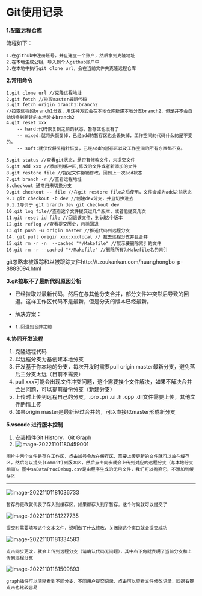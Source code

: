 # Git使用记录

**1.配置远程仓库**

流程如下：

```
1.在github中注册账号，并且建立一个账户，然后拿到克隆地址
2.在本地生成公钥，导入到个人github账户中
3.在本地中执行git clone url，会在当前文件夹克隆远程仓库
```

**2.常用命令**

```
1.git clone url //克隆远程地址
2.git fetch //拉取master最新代码
3.git fetch origin branch1:branch2 
//拉取远程的branch1分支，用这种方式会在本地仓库新建本地分支branch2，但是并不会自动切换到新建的本地分支branch2
4.git reset xxx
	-- hard:代码恢复到之前的状态，暂存区也没有了
	-- mixed:就将头恢复掉，已经add的暂存区也会丢失掉，工作空间的代码什么的是不变的。
	-- soft:就仅仅将头指针恢复，已经add的暂存区以及工作空间的所有东西都不变。

5.git status //查看git状态，是否有修改文件，未提交文件
6.git add xxx //添加到缓冲区,修改的文件或者新添加的文件
8.git restore file //指定文件撤销修改，回到上一次add状态
7.git branch -r //查看远程地址
8.checkout 通常用来切换分支
9.git checkout -- file //在git restore file之后使用，文件会成为add之前状态
9.1 git checkout -b dev //创建dev分支，并且切换进去 
9.1.1等价于 git branch dev git checkout dev
10.git log file//查看这个文件提交过几个版本，或者能提交几次
11.git reset id file //回退该文件，到id这个版本
12.git reflog //查看提交历史，包括回退
13.git push -u origin master //推送代码到远程分支
14. git pull origin xxx:xxxlocal // 拉去远程分支并且合并
15.git rm -r -n  --cached "*/Makefile" //展示要删除索引的文件
16.git rm -r --cached "*/Makefile" //删除所有为Makefile名的索引
```

git忽略未被跟踪和以被跟踪文件http://t.zoukankan.com/huanghongbo-p-8883094.html

**3.git拉取不了最新代码原因分析**

- 已经拉取过最新代码，然后在与其他分支合并，部分文件冲突然后导致的回退。这样工作区代码不是最新，但是分支的版本已经最新。

- 解决方案：

- ```
  1.回退到合并之前
  ```


**4.协同开发流程**

1. 克隆远程代码
2. 以远程分支为基创建本地分支
3. 开发基于你本地的分支，每次开发时需要pull origin master最新分支，避免落后主分支太远（目前不需要）
4. pull xxx可能会出现文件冲突问题，这个需要挨个文件解决，如果不解决合并会出问题，可以提前备份分支（新建分支）
5. 上传时上传到远程自己的分支，.pro    .pri    .ui     .h    .cpp    .dll文件需要上传，其他文件酌情上传
6. 如果origin master是最新经过合并的，可以直接以master形成新分支

**5.vscode 进行版本控制**

1. 安装插件Git History，Git Graph
2. ![image-20221101180459001](C:/Users/DoYou/AppData/Roaming/Typora/typora-user-images/image-20221101180459001.png)

```
图片中两个文件是存在工作区，点击加号会放在缓存区，需要上传更新的文件就可以放在缓存区，然后可以提交(Commit)到版本区，然后点击同步就会上传到对应的远程分支（与本地分支相同）。图中saDataProcDebug.csv是由程序生成的无用文件，我们可以抛弃它，不添加到缓存区
```

------

![image-20221101181036733](C:/Users/DoYou/AppData/Roaming/Typora/typora-user-images/image-20221101181036733.png)

```
暂存的更改就代表了存入到缓存区，如果都存入到了暂存，这个时候就可以提交了
```

![image-20221101181227735](C:/Users/DoYou/AppData/Roaming/Typora/typora-user-images/image-20221101181227735.png)

```
提交时需要填写这个文本文件，说明做了什么修改，关闭掉这个窗口就会提交成功
```

![image-20221101181334583](C:/Users/DoYou/AppData/Roaming/Typora/typora-user-images/image-20221101181334583.png)

```
点击同步更改，就会上传到远程分支（请确认代码无问题），其中右下角就表明了当前分支和上传到远程分支
```

![image-20221101181509893](C:/Users/DoYou/AppData/Roaming/Typora/typora-user-images/image-20221101181509893.png)

```
graph插件可以清晰看到不同分支，不同用户提交记录，点击可以查看文件修改记录，回退右键点击也比较容易
```

